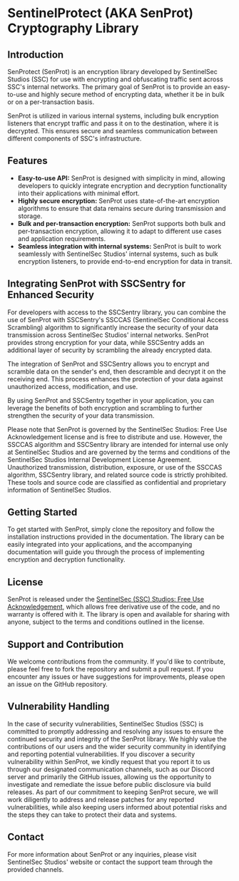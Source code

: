 # SentinelProtect (AKA SenProt) Cryptography Library

## Introduction
SenProtect (SenProt) is an encryption library developed by SentinelSec Studios (SSC) for use with encrypting and obfuscating traffic sent across SSC's internal networks. The primary goal of SenProt is to provide an easy-to-use and highly secure method of encrypting data, whether it be in bulk or on a per-transaction basis.

SenProt is utilized in various internal systems, including bulk encryption listeners that encrypt traffic and pass it on to the destination, where it is decrypted. This ensures secure and seamless communication between different components of SSC's infrastructure.

## Features
- **Easy-to-use API:** SenProt is designed with simplicity in mind, allowing developers to quickly integrate encryption and decryption functionality into their applications with minimal effort.
- **Highly secure encryption:** SenProt uses state-of-the-art encryption algorithms to ensure that data remains secure during transmission and storage.
- **Bulk and per-transaction encryption:** SenProt supports both bulk and per-transaction encryption, allowing it to adapt to different use cases and application requirements.
- **Seamless integration with internal systems:** SenProt is built to work seamlessly with SentinelSec Studios' internal systems, such as bulk encryption listeners, to provide end-to-end encryption for data in transit.

## Integrating SenProt with SSCSentry for Enhanced Security
For developers with access to the SSCSentry library, you can combine the use of SenProt with SSCSentry's SSCCAS (SentinelSec Conditional Access Scrambling) algorithm to significantly increase the security of your data transmission across SentinelSec Studios' internal networks. SenProt provides strong encryption for your data, while SSCSentry adds an additional layer of security by scrambling the already encrypted data.

The integration of SenProt and SSCSentry allows you to encrypt and scramble data on the sender's end, then descramble and decrypt it on the receiving end. This process enhances the protection of your data against unauthorized access, modification, and use.

By using SenProt and SSCSentry together in your application, you can leverage the benefits of both encryption and scrambling to further strengthen the security of your data transmission.

Please note that SenProt is governed by the SentinelSec Studios: Free Use Acknowledgement license and is free to distribute and use. However, the SSCCAS algorithm and SSCSentry library are intended for internal use only at SentinelSec Studios and are governed by the terms and conditions of the SentinelSec Studios Internal Development License Agreement. Unauthorized transmission, distribution, exposure, or use of the SSCCAS algorithm, SSCSentry library, and related source code is strictly prohibited. These tools and source code are classified as confidential and proprietary information of SentinelSec Studios.

## Getting Started
To get started with SenProt, simply clone the repository and follow the installation instructions provided in the documentation. The library can be easily integrated into your applications, and the accompanying documentation will guide you through the process of implementing encryption and decryption functionality.

## License
SenProt is released under the [SentinelSec (SSC) Studios: Free Use Acknowledgement](https://github.com/ThatOneCodeDev/SenProtect/blob/main/license.md), which allows free derivative use of the code, and no warranty is offered with it. The library is open and available for sharing with anyone, subject to the terms and conditions outlined in the license.

## Support and Contribution
We welcome contributions from the community. If you'd like to contribute, please feel free to fork the repository and submit a pull request. If you encounter any issues or have suggestions for improvements, please open an issue on the GitHub repository.

## Vulnerability Handling
In the case of security vulnerabilities, SentinelSec Studios (SSC) is committed to promptly addressing and resolving any issues to ensure the continued security and integrity of the SenProt library. We highly value the contributions of our users and the wider security community in identifying and reporting potential vulnerabilities. If you discover a security vulnerability within SenProt, we kindly request that you report it to us through our designated communication channels, such as our Discord server and primarily the GitHub issues, allowing us the opportunity to investigate and remediate the issue before public disclosure via build releases. As part of our commitment to keeping SenProt secure, we will work diligently to address and release patches for any reported vulnerabilities, while also keeping users informed about potential risks and the steps they can take to protect their data and systems.

## Contact
For more information about SenProt or any inquiries, please visit SentinelSec Studios' website or contact the support team through the provided channels.
